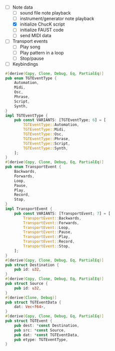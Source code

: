 - [ ] Note data
    - [ ] sound file note playback
    - [ ] instrument/generator note playback
    - [x] initialize ChucK script
    - [ ] initialize FAUST code
    - [ ] send MIDI data
- [ ] Transport events
    - [ ] Play song
    - [ ] Play pattern in a loop
    - [ ] Stop/pause
- [ ] Keybindings

```rust
#[derive(Copy, Clone, Debug, Eq, PartialEq)]
pub enum TGTEventType {
    Automation,
    Midi,
    Osc,
    Phrase,
    Script,
    Synth,
}
impl TGTEventType {
    pub const VARIANTS: [TGTEventType; 6] = [
        TGTEventType::Automation,
        TGTEventType::Midi,
        TGTEventType::Osc,
        TGTEventType::Phrase,
        TGTEventType::Script,
        TGTEventType::Synth,
    ];
}
#[derive(Copy, Clone, Debug, Eq, PartialEq)]
pub enum TransportEvent {
    Backwards,
    Forwards,
    Loop,
    Pause,
    Play,
    Record,
    Stop,
}
impl TransportEvent {
    pub const VARIANTS: [TransportEvent; 7] = [
        TransportEvent::Backwards,
        TransportEvent::Forwards,
        TransportEvent::Loop,
        TransportEvent::Pause,
        TransportEvent::Play,
        TransportEvent::Record,
        TransportEvent::Stop,
    ];
}
#[derive(Copy, Clone, Debug, Eq, PartialEq)]
pub struct Destination {
    pub id: u32,
}
#[derive(Copy, Clone, Debug, Eq, PartialEq)]
pub struct Source {
    pub id: u32,
}
#[derive(Clone, Debug)]
pub struct TGTEventData {
    dat: Vec<f64>,
}
#[derive(Copy, Clone, Debug, Eq, PartialEq)]
pub struct TGTEvent {
    pub dest: *const Destination,
    pub src: *const Source,
    pub dat: *const TGTEventData,
    pub etype: TGTEventType,
}
```